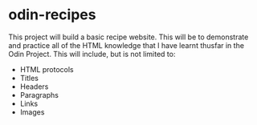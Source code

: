 # odin-recipes
This project will build a basic recipe website.
This will be to demonstrate and practice all of the HTML knowledge that I have learnt thusfar in the Odin Project.
This will include, but is not limited to:
- HTML protocols
- Titles
- Headers
- Paragraphs
- Links 
- Images
